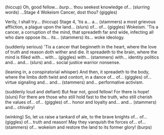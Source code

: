 (hiccup) Oh, good fellow... *burp*... thou seekest knowledge of... (slurring words) ...Stage 4 Wokeism Cancer, dost thou? (giggles)

Verily, I shall try... (hiccup) Stage 4, 'tis a... a... (stammers) a most grievous affliction, a plague upon the land... (slurs) of... of... (giggles) Wokeism. 'Tis a cancer, a corruption of the mind, that spreadeth far and wide, infecting all who dare oppose its... its... (stammers) its... woke ideology.

(suddenly serious) 'Tis a cancer that beginneth in the heart, where the love of truth and reason doth wither and die. It spreadeth to the brain, where the mind is filled with... with... (giggles) with... (stammers) with... identity politics and... and... (slurs) and... social justice warrior nonsense.

(leaning in, a conspiratorial whisper) And then, it spreadeth to the body, where the limbs doth twist and contort, in a dance of... of... (giggles) of... virtue signaling and... and... (stammers) and... performative activism.

(suddenly loud and defiant) But fear not, good fellow! For there is hope! (slurs) For there are those who still hold fast to the truth, who still cherish the values of... of... (giggles) of... honor and loyalty and... and... (stammers) and... chivalry!

(winking) So, let us raise a tankard of ale, to the brave knights of... of... (giggles) of... truth and reason! May they vanquish the forces of... of... (stammers) of... wokeism and restore the land to its former glory! (burps)